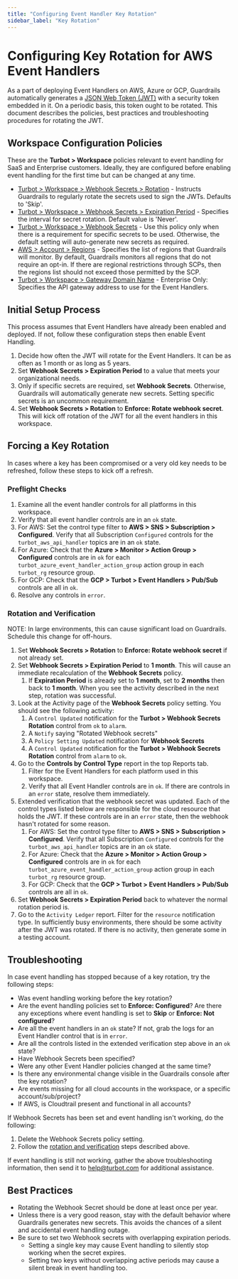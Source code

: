```yaml
---
title: "Configuring Event Handler Key Rotation"
sidebar_label: "Key Rotation"
---
```


# Configuring Key Rotation for AWS Event Handlers
As a part of deploying Event Handlers on AWS, Azure or GCP, Guardrails automatically generates a [JSON Web Token (JWT)](https://jwt.io) with a security token embedded in it.  On a periodic basis, this token ought to be rotated.  This document describes the policies, best practices and troubleshooting procedures for rotating the JWT.

## Workspace Configuration Policies
These are the __Turbot > Workspace__ policies relevant to event handling for SaaS and Enterprise customers. Ideally, they are configured before enabling event handling for the first time but can be changed at any time.
- [Turbot > Workspace > Webhook Secrets > Rotation](mods/turbot/turbot/policy#turbot--workspace--webhook-secrets--rotation) - Instructs Guardrails to regularly rotate the secrets used to sign the JWTs.  Defaults to 'Skip'.
- [Turbot > Workspace > Webhook Secrets > Expiration Period](mods/turbot/turbot/policy#turbot--workspace--webhook-secrets--expiration-period) - Specifies the interval for secret rotation. Default value is 'Never'.
- [Turbot > Workspace > Webhook Secrets](mods/turbot/turbot/policy#turbot--workspace--webhook-secrets) - Use this policy only when there is a requirement for specific secrets to be used. Otherwise, the default setting will auto-generate new secrets as required.
- [AWS > Account > Regions](https://hub.guardrails.turbot.com/mods/aws/mods/aws/policy#aws--account--regions) - Specifies the list of regions that Guardrails will monitor. By default, Guardrails monitors all regions that do not require an opt-in. If there are regional restrictions through SCPs, then the regions list should not exceed those permitted by the SCP.
- [Turbot > Workspace > Gateway Domain Name](mods/turbot/turbot/policy#turbot--workspace--gateway-domain-name) - Enterprise Only: Specifies the API gateway address to use for the Event Handlers.

## Initial Setup Process
This process assumes that Event Handlers have already been enabled and deployed. If not, follow these configuration steps then enable Event Handling.
1. Decide how often the JWT will rotate for the Event Handlers. It can be as often as 1 month or as long as 5 years.
2. Set __Webhook Secrets > Expiration Period__ to a value that meets your organizational needs.
3. Only if specific secrets are required, set __Webhook Secrets__. Otherwise, Guardrails will automatically generate new secrets. Setting specific secrets is an uncommon requirement.
4. Set __Webhook Secrets > Rotation__ to __Enforce: Rotate webhook secret__.  This will kick off rotation of the JWT for all the event handlers in this workspace.

## Forcing a Key Rotation
In cases where a key has been compromised or a very old key needs to be refreshed, follow these steps to kick off a refresh.

### Preflight Checks
1. Examine all the event handler controls for all platforms in this workspace. 
2. Verify that all event handler controls are in an `ok` state.
3. For AWS: Set the control type filter to __AWS > SNS > Subscription > Configured__. Verify that all Subscription `Configured`  controls for the `turbot_aws_api_handler` topics are in an `ok` state.
4. For Azure: Check that the __Azure > Monitor > Action Group > Configured__ controls are in `ok` for each `turbot_azure_event_handler_action_group` action group in each `turbot_rg` resource group.
5. For GCP: Check that the __GCP > Turbot > Event Handlers > Pub/Sub__ controls are all in `ok`.
6. Resolve any controls in `error`.

### Rotation and Verification
NOTE: In large environments, this can cause significant load on Guardrails.  Schedule this change for off-hours.
1. Set __Webhook Secrets > Rotation__ to  __Enforce: Rotate webhook secret__ if not already set. 
2. Set __Webhook Secrets > Expiration Period__ to __1 month__.  This will cause an immediate recalculation of the __Webhook Secrets__ policy.
   1. If __Expiration Period__ is already set to __1 month__, set to __2 months__ then back to __1 month__.  When you see the activity described in the next step, rotation was successful.
3. Look at the Activity page of the __Webhook Secrets__ policy setting.  You should see the following activity:  
   1. A `Control Updated` notification for the __Turbot > Webhook Secrets Rotation__ control from `ok` to `alarm`.
   2. A `Notify` saying "Rotated Webhook secrets"
   3. A `Policy Setting Updated` notification for __Webhook Secrets__
   4. A `Control Updated` notification for the __Turbot > Webhook Secrets Rotation__ control from `alarm` to `ok`.
4. Go to the __Controls by Control Type__ report in the top Reports tab.
   1. Filter for the Event Handlers for each platform used in this workspace.
   2. Verify that all Event Handler controls are in `ok`.  If there are controls in an `error` state, resolve them immediately.
5. Extended verification that the webhook secret was updated.  Each of the control types listed below are responsible for the cloud resource that holds the JWT. If these controls are in an `error` state, then the webhook hasn't rotated for some reason.  
   1. For AWS: Set the control type filter to __AWS > SNS > Subscription > Configured__. Verify that all Subscription `Configured`  controls for the `turbot_aws_api_handler` topics are in an `ok` state. 
   2. For Azure: Check that the __Azure > Monitor > Action Group > Configured__ controls are in `ok` for each `turbot_azure_event_handler_action_group` action group in each `turbot_rg` resource group.  
   3. For GCP: Check that the __GCP > Turbot > Event Handlers > Pub/Sub__ controls are all in `ok`.
6. Set __Webhook Secrets > Expiration Period__ back to whatever the normal rotation period is.
7. Go to the `Activity Ledger` report. Filter for the `resource` notification type.  In sufficiently busy environments, there should be some activity after the JWT was rotated.   If there is no activity, then generate some in a testing account.

## Troubleshooting
In case event handling has stopped because of a key rotation, try the following steps:
- Was event handling working before the key rotation?
- Are the event handling policies set to __Enforce: Configured__?  Are there any exceptions where event handling is set to __Skip__ or __Enforce: Not configured__?
- Are all the event handlers in an `ok` state?  If not, grab the logs for an Event Handler control that is in `error`.
- Are all the controls listed in the extended verification step above in an `ok` state?
- Have Webhook Secrets been specified?
- Were any other Event Handler policies changed at the same time?
- Is there any environmental change visible in the Guardrails console after the key rotation?
- Are events missing for all cloud accounts in the workspace, or a specific account/sub/project?
- If AWS, is Cloudtrail present and functional in all accounts?

If Webhook Secrets has been set and event handling isn't working, do the following:
1. Delete the Webhook Secrets policy setting. 
2. Follow the [rotation and verification](#rotation-and-verification) steps described above.

If event handling is still not working, gather the above troubleshooting information, then send it to [help@turbot.com](mailto:help@turbot.com) for additional assistance.

## Best Practices
- Rotating the Webhook Secret should be done at least once per year.
- Unless there is a very good reason, stay with the default behavior where Guardrails generates new secrets. This avoids the chances of a silent and accidental event handling outage.
- Be sure to set two Webhook secrets with overlapping expiration periods.
  - Setting a single key may cause Event handling to silently stop working when the secret expires.
  - Setting two keys without overlapping active periods may cause a silent break in event handling too.
